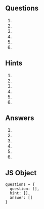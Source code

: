 ## Questions 

1. 
2. 
3. 
4. 
5. 
6. 

## Hints

1. 
2. 
3. 
4. 
5. 
6. 

## Answers 

1. 
2. 
3. 
4. 
5. 
6. 

## JS Object 

```
questions = {
  question: [],
  hint: [],
  answer: []
}
```